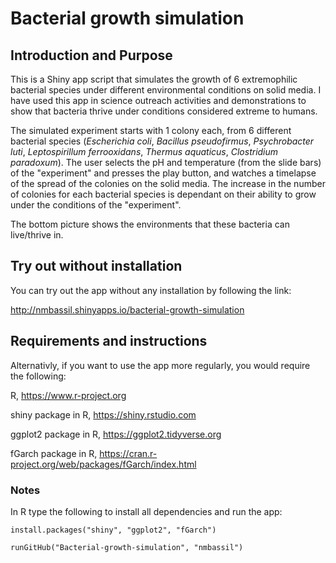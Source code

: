 # Bacterial growth simulation

## Introduction and Purpose

This is a Shiny app script that simulates the growth of 6 extremophilic bacterial species under different environmental conditions on solid media.
I have used this app in science outreach activities and demonstrations to show that bacteria thrive under conditions considered extreme to humans.

The simulated experiment starts with 1 colony each, from 6 different bacterial species (*Escherichia coli*, *Bacillus pseudofirmus*, *Psychrobacter luti*, *Leptospirillum ferrooxidans*, *Thermus aquaticus*, *Clostridium paradoxum*). The user selects the pH and temperature (from the slide bars) of the "experiment" and presses the play button, and watches a timelapse of the spread of the colonies on the solid media. The increase in the number of colonies for each bacterial species is dependant on their ability to grow under the conditions of the "experiment".

The bottom picture shows the environments that these bacteria can live/thrive in.

## Try out without installation

You can try out the app without any installation by following the link:

http://nmbassil.shinyapps.io/bacterial-growth-simulation

## Requirements and instructions

Alternativly, if you want to use the app more regularly, you would require the following:

R, https://www.r-project.org

shiny package in R, https://shiny.rstudio.com

ggplot2 package in R, https://ggplot2.tidyverse.org

fGarch package in R, https://cran.r-project.org/web/packages/fGarch/index.html

### Notes

In R type the following to install all dependencies and run the app:
```
install.packages("shiny", "ggplot2", "fGarch")

runGitHub("Bacterial-growth-simulation", "nmbassil")
```
